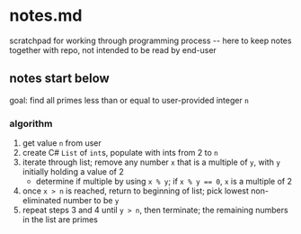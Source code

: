 # notes.md

scratchpad for working through programming process -- here to keep notes 
together with repo, not intended to be read by end-user

## notes start below

goal: find all primes less than or equal to user-provided integer `n`

### algorithm

1. get value `n` from user
2. create C# `List` of `int`s, populate with ints from 2 to `n`
3. iterate through list; remove any number `x` that is a multiple of `y`, with `y` initially holding a value of 2
    - determine if multiple by using `x % y`; if `x % y == 0`, `x` is a multiple of 2
4. once `x > n` is reached, return to beginning of list; pick lowest non-eliminated number to be `y`
5. repeat steps 3 and 4 until `y > n`, then terminate; the remaining numbers in the list are primes

